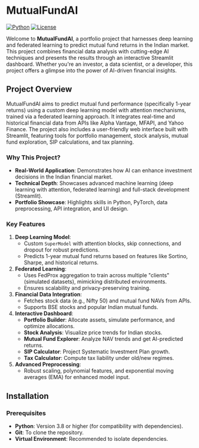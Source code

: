 # MutualFundAI

[![Python](https://img.shields.io/badge/Python-3.8+-blue.svg)](https://www.python.org/)
[![License](https://img.shields.io/badge/License-MIT-green.svg)](https://opensource.org/licenses/MIT)

Welcome to **MutualFundAI**, a portfolio project that harnesses deep learning and federated learning to predict mutual fund returns in the Indian market. This project combines financial data analysis with cutting-edge AI techniques and presents the results through an interactive Streamlit dashboard. Whether you're an investor, a data scientist, or a developer, this project offers a glimpse into the power of AI-driven financial insights.

## Project Overview

MutualFundAI aims to predict mutual fund performance (specifically 1-year returns) using a custom deep learning model with attention mechanisms, trained via a federated learning approach. It integrates real-time and historical financial data from APIs like Alpha Vantage, MFAPI, and Yahoo Finance. The project also includes a user-friendly web interface built with Streamlit, featuring tools for portfolio management, stock analysis, mutual fund exploration, SIP calculations, and tax planning.

### Why This Project?
- **Real-World Application**: Demonstrates how AI can enhance investment decisions in the Indian financial market.
- **Technical Depth**: Showcases advanced machine learning (deep learning with attention, federated learning) and full-stack development (Streamlit).
- **Portfolio Showcase**: Highlights skills in Python, PyTorch, data preprocessing, API integration, and UI design.

### Key Features
1. **Deep Learning Model**:
   - Custom `SuperModel` with attention blocks, skip connections, and dropout for robust predictions.
   - Predicts 1-year mutual fund returns based on features like Sortino, Sharpe, and historical returns.
2. **Federated Learning**:
   - Uses FedProx aggregation to train across multiple "clients" (simulated datasets), mimicking distributed environments.
   - Ensures scalability and privacy-preserving training.
3. **Financial Data Integration**:
   - Fetches stock data (e.g., Nifty 50) and mutual fund NAVs from APIs.
   - Supports BSE stocks and popular Indian mutual funds.
4. **Interactive Dashboard**:
   - **Portfolio Builder**: Allocate assets, simulate performance, and optimize allocations.
   - **Stock Analysis**: Visualize price trends for Indian stocks.
   - **Mutual Fund Explorer**: Analyze NAV trends and get AI-predicted returns.
   - **SIP Calculator**: Project Systematic Investment Plan growth.
   - **Tax Calculator**: Compute tax liability under old/new regimes.
5. **Advanced Preprocessing**:
   - Robust scaling, polynomial features, and exponential moving averages (EMA) for enhanced model input.

## Installation

### Prerequisites
- **Python**: Version 3.8 or higher (for compatibility with dependencies).
- **Git**: To clone the repository.
- **Virtual Environment**: Recommended to isolate dependencies.
